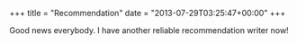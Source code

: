 +++
title = "Recommendation"
date = "2013-07-29T03:25:47+00:00"
+++

Good news everybody. I have another reliable recommendation writer now!
			